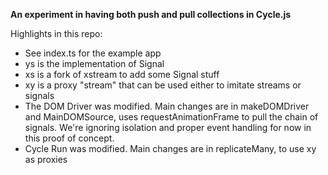 **An experiment in having both push and pull collections in Cycle.js**

Highlights in this repo:

- See index.ts for the example app
- ys is the implementation of Signal
- xs is a fork of xstream to add some Signal stuff
- xy is a proxy "stream" that can be used either to imitate streams or signals
- The DOM Driver was modified. Main changes are in makeDOMDriver and MainDOMSource, uses requestAnimationFrame to pull the chain of signals. We're ignoring isolation and proper event handling for now in this proof of concept.
- Cycle Run was modified. Main changes are in replicateMany, to use xy as proxies

